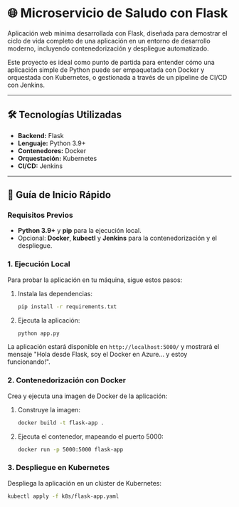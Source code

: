 # 🌐 Microservicio de Saludo con Flask

Aplicación web mínima desarrollada con Flask, diseñada para demostrar el ciclo de vida completo de una aplicación en un entorno de desarrollo moderno, incluyendo contenedorización y despliegue automatizado.

Este proyecto es ideal como punto de partida para entender cómo una aplicación simple de Python puede ser empaquetada con Docker y orquestada con Kubernetes, o gestionada a través de un pipeline de CI/CD con Jenkins.

---

## 🛠️ Tecnologías Utilizadas

- **Backend:** Flask
- **Lenguaje:** Python 3.9+
- **Contenedores:** Docker
- **Orquestación:** Kubernetes
- **CI/CD:** Jenkins

---

## 🚀 Guía de Inicio Rápido

### **Requisitos Previos**

- **Python 3.9+** y **pip** para la ejecución local.
- Opcional: **Docker**, **kubectl** y **Jenkins** para la contenedorización y el despliegue.

### **1. Ejecución Local**

Para probar la aplicación en tu máquina, sigue estos pasos:

1.  Instala las dependencias:
    ```bash
    pip install -r requirements.txt
    ```
2.  Ejecuta la aplicación:
    ```bash
    python app.py
    ```

La aplicación estará disponible en `http://localhost:5000/` y mostrará el mensaje "Hola desde Flask, soy el Docker en Azure... y estoy funcionando!".

### **2. Contenedorización con Docker**

Crea y ejecuta una imagen de Docker de la aplicación:

1.  Construye la imagen:
    ```bash
    docker build -t flask-app .
    ```
2.  Ejecuta el contenedor, mapeando el puerto 5000:
    ```bash
    docker run -p 5000:5000 flask-app
    ```

### **3. Despliegue en Kubernetes**

Despliega la aplicación en un clúster de Kubernetes:

```bash
kubectl apply -f k8s/flask-app.yaml

